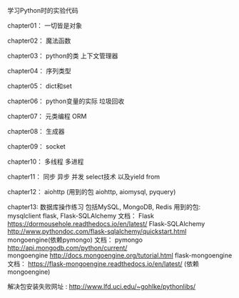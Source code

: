 学习Python时的实验代码

chapter01： 一切皆是对象

chapter02：	魔法函数

chapter03：	python的类 上下文管理器

chapter04：	序列类型

chapter05：	dict和set

chapter06：	python变量的实际 垃圾回收

chapter07：	元类编程 ORM

chapter08：	生成器

chapter09：	socket

chapter10： 多线程 多进程

chapter11：	同步 异步 并发 select技术 以及yield from

chapter12：	aiohttp	(用到的包 aiohttp, aiomysql, pyquery)

chapter13: 	数据库操作练习 包括MySQL, MongoDB, Redis 
			用到的包: mysqlclient 
					 flask, Flask-SQLAlchemy	文档：	Flask https://dormousehole.readthedocs.io/en/latest/
														Flask-SQLAlchemy http://www.pythondoc.com/flask-sqlalchemy/quickstart.html
					 mongoengine(依赖pymongo)  	文档：	pymongo http://api.mongodb.com/python/current/  
														mongoengine http://docs.mongoengine.org/tutorial.html
					 flask-mongoengine			文档： 	https://flask-mongoengine.readthedocs.io/en/latest/	(依赖 mongoengine)

解决包安装失败网址 : http://www.lfd.uci.edu/~gohlke/pythonlibs/